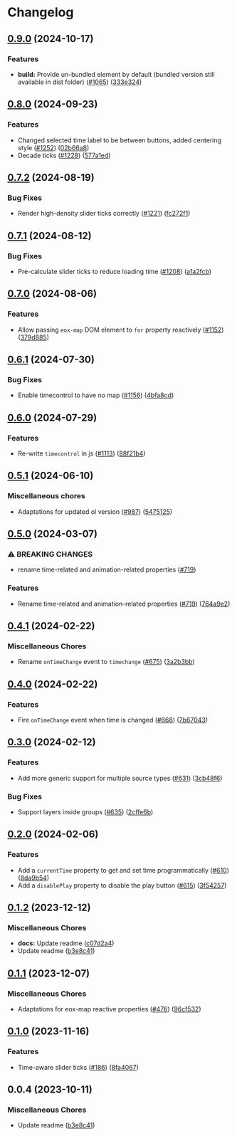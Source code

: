 # Changelog

## [0.9.0](https://github.com/EOX-A/EOxElements/compare/timecontrol-v0.8.0...timecontrol-v0.9.0) (2024-10-17)


### Features

* **build:** Provide un-bundled element by default (bundled version still available in dist folder) ([#1065](https://github.com/EOX-A/EOxElements/issues/1065)) ([333e324](https://github.com/EOX-A/EOxElements/commit/333e324def0354992fadd4640fc2ee9b72a545b4))

## [0.8.0](https://github.com/EOX-A/EOxElements/compare/timecontrol-v0.7.2...timecontrol-v0.8.0) (2024-09-23)


### Features

* Changed selected time label to be between buttons, added centering style ([#1252](https://github.com/EOX-A/EOxElements/issues/1252)) ([02b66a8](https://github.com/EOX-A/EOxElements/commit/02b66a8b8eec6a6b6d51b92d53ba913f85283200))
* Decade ticks ([#1228](https://github.com/EOX-A/EOxElements/issues/1228)) ([577a1ed](https://github.com/EOX-A/EOxElements/commit/577a1ed3072ded6e25befca3e21955e43da932b9))

## [0.7.2](https://github.com/EOX-A/EOxElements/compare/timecontrol-v0.7.1...timecontrol-v0.7.2) (2024-08-19)


### Bug Fixes

* Render high-density slider ticks correctly ([#1221](https://github.com/EOX-A/EOxElements/issues/1221)) ([fc272f1](https://github.com/EOX-A/EOxElements/commit/fc272f11911faa7f574936b2b953252069f3e48d))

## [0.7.1](https://github.com/EOX-A/EOxElements/compare/timecontrol-v0.7.0...timecontrol-v0.7.1) (2024-08-12)


### Bug Fixes

* Pre-calculate slider ticks to reduce loading time ([#1208](https://github.com/EOX-A/EOxElements/issues/1208)) ([a1a2fcb](https://github.com/EOX-A/EOxElements/commit/a1a2fcb4803e780d0e9fdc00c0dc4e43eb9fafed))

## [0.7.0](https://github.com/EOX-A/EOxElements/compare/timecontrol-v0.6.1...timecontrol-v0.7.0) (2024-08-06)


### Features

* Allow passing `eox-map` DOM element to `for` property reactively ([#1152](https://github.com/EOX-A/EOxElements/issues/1152)) ([379d885](https://github.com/EOX-A/EOxElements/commit/379d885ddf14980e6b861172fbd066df36bf152d))

## [0.6.1](https://github.com/EOX-A/EOxElements/compare/timecontrol-v0.6.0...timecontrol-v0.6.1) (2024-07-30)


### Bug Fixes

* Enable timecontrol to have no map ([#1156](https://github.com/EOX-A/EOxElements/issues/1156)) ([4bfa8cd](https://github.com/EOX-A/EOxElements/commit/4bfa8cda7dc818dc2684cbe2498c9f329309de05))

## [0.6.0](https://github.com/EOX-A/EOxElements/compare/timecontrol-v0.5.1...timecontrol-v0.6.0) (2024-07-29)


### Features

* Re-write `timecontrol` in js ([#1113](https://github.com/EOX-A/EOxElements/issues/1113)) ([88f21b4](https://github.com/EOX-A/EOxElements/commit/88f21b49083fb21c59b2a251712c51fab75d6c3a))

## [0.5.1](https://github.com/EOX-A/EOxElements/compare/timecontrol-v0.5.0...timecontrol-v0.5.1) (2024-06-10)


### Miscellaneous chores

* Adaptations for updated ol version ([#987](https://github.com/EOX-A/EOxElements/issues/987)) ([5475125](https://github.com/EOX-A/EOxElements/commit/5475125ae7e280550f8ab90e18cad011d478579e))

## [0.5.0](https://github.com/EOX-A/EOxElements/compare/timecontrol-v0.4.1...timecontrol-v0.5.0) (2024-03-07)


### ⚠ BREAKING CHANGES

* rename time-related and animation-related properties ([#719](https://github.com/EOX-A/EOxElements/issues/719))

### Features

* Rename time-related and animation-related properties ([#719](https://github.com/EOX-A/EOxElements/issues/719)) ([764a9e2](https://github.com/EOX-A/EOxElements/commit/764a9e2ccdebad3aef07c80201fc79d32e2ddf64))

## [0.4.1](https://github.com/EOX-A/EOxElements/compare/timecontrol-v0.4.0...timecontrol-v0.4.1) (2024-02-22)


### Miscellaneous Chores

* Rename `onTimeChange` event to `timechange` ([#675](https://github.com/EOX-A/EOxElements/issues/675)) ([3a2b3bb](https://github.com/EOX-A/EOxElements/commit/3a2b3bb405d92bc46d75f99fec3ef07fdc4d0467))

## [0.4.0](https://github.com/EOX-A/EOxElements/compare/timecontrol-v0.3.0...timecontrol-v0.4.0) (2024-02-22)


### Features

* Fire `onTimeChange` event when time is changed ([#668](https://github.com/EOX-A/EOxElements/issues/668)) ([7b67043](https://github.com/EOX-A/EOxElements/commit/7b670431edc8910bbbee26aa2fca76e824167642))

## [0.3.0](https://github.com/EOX-A/EOxElements/compare/timecontrol-v0.2.0...timecontrol-v0.3.0) (2024-02-12)


### Features

* Add more generic support for multiple source types ([#631](https://github.com/EOX-A/EOxElements/issues/631)) ([3cb48f6](https://github.com/EOX-A/EOxElements/commit/3cb48f62dbf74ae9dcff0712cf75f0de38b17e63))


### Bug Fixes

* Support layers inside groups ([#635](https://github.com/EOX-A/EOxElements/issues/635)) ([2cffe6b](https://github.com/EOX-A/EOxElements/commit/2cffe6b6230d574c719871b42a0f8485639419fd))

## [0.2.0](https://github.com/EOX-A/EOxElements/compare/timecontrol-v0.1.2...timecontrol-v0.2.0) (2024-02-06)


### Features

* Add a `currentTime` property to get and set time programmatically ([#610](https://github.com/EOX-A/EOxElements/issues/610)) ([8da9b54](https://github.com/EOX-A/EOxElements/commit/8da9b5463e3423a5c91db51af6e7361e15d4b9c2))
* Add a `disablePlay` property to disable the play button ([#615](https://github.com/EOX-A/EOxElements/issues/615)) ([3f54257](https://github.com/EOX-A/EOxElements/commit/3f5425719486fdecbc437c2e28fcc0af05e61173))

## [0.1.2](https://github.com/EOX-A/EOxElements/compare/timecontrol-v0.1.1...timecontrol-v0.1.2) (2023-12-12)


### Miscellaneous Chores

* **docs:** Update readme ([c07d2a4](https://github.com/EOX-A/EOxElements/commit/c07d2a403ee74b453b1d5ad9b9dd528ab5b6d84f))
* Update readme ([b3e8c41](https://github.com/EOX-A/EOxElements/commit/b3e8c41a43f6fbddb3120abed933df6cf0d21f7c))

## [0.1.1](https://github.com/EOX-A/EOxElements/compare/timecontrol-v0.1.0...timecontrol-v0.1.1) (2023-12-07)


### Miscellaneous Chores

* Adaptations for eox-map reactive properties ([#476](https://github.com/EOX-A/EOxElements/issues/476)) ([96cf532](https://github.com/EOX-A/EOxElements/commit/96cf532c482e473438f3e8346775c65fa6859234))

## [0.1.0](https://github.com/EOX-A/EOxElements/compare/timecontrol-v0.0.4...timecontrol-v0.1.0) (2023-11-16)


### Features

* Time-aware slider ticks ([#186](https://github.com/EOX-A/EOxElements/issues/186)) ([8fa4067](https://github.com/EOX-A/EOxElements/commit/8fa4067d1cb1ec2902434068f4706b461dd2562c))

## 0.0.4 (2023-10-11)

### Miscellaneous Chores

- Update readme ([b3e8c41](https://github.com/EOX-A/EOxElements/commit/b3e8c41a43f6fbddb3120abed933df6cf0d21f7c))

